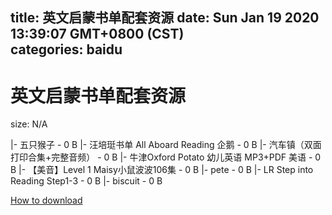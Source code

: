 
title: 英文启蒙书单配套资源
date: Sun Jan 19 2020 13:39:07 GMT+0800 (CST)    
categories: baidu
---

# 英文启蒙书单配套资源
size: N/A
 
 
|- 五只猴子 - 0 B
|- 汪培珽书单 All Aboard Reading  企鹅 - 0 B
|- 汽车镇（双面打印合集+完整音频） - 0 B
|- 牛津Oxford Potato 幼儿英语 MP3+PDF 美语 - 0 B
|- 【美音】Level 1 Maisy小鼠波波106集 - 0 B
|- pete - 0 B
|- LR Step into Reading Step1-3 - 0 B
|- biscuit - 0 B

[How to download](https://bpcam.bemobtrk.com/go/2ceec3aa-1ca2-46d6-b9ff-aaa5c184517c?jno=4329)